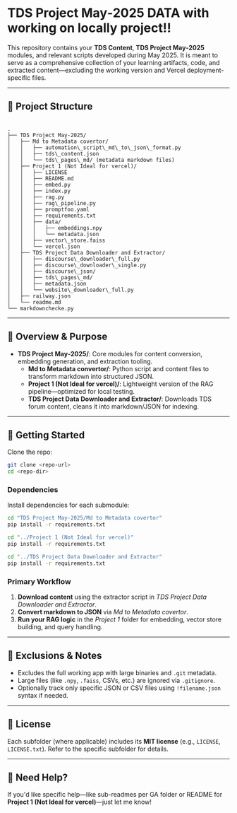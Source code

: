 # TDS Project May‑2025 DATA with working on locally project!!

This repository contains your **TDS Content**, **TDS Project May‑2025** modules, and relevant scripts developed during May 2025. It is meant to serve as a comprehensive collection of your learning artifacts, code, and extracted content—excluding the working version and Vercel deployment-specific files.

---

## 📁 Project Structure

```

.
├── TDS Project May‑2025/
│   ├── Md to Metadata covertor/
│   │   ├── automation\_script\_md\_to\_json\_format.py
│   │   ├── tds\_content.json
│   │   └── tds\_pages\_md/ (metadata markdown files)
│   ├── Project 1 (Not Ideal for vercel)/
│   │   ├── LICENSE
│   │   ├── README.md
│   │   ├── embed.py
│   │   ├── index.py
│   │   ├── rag.py
│   │   ├── rag\_pipeline.py
│   │   ├── promptfoo.yaml
│   │   ├── requirements.txt
│   │   ├── data/
│   │   │   ├── embeddings.npy
│   │   │   └── metadata.json
│   │   ├── vector\_store.faiss
│   │   └── vercel.json
│   ├── TDS Project Data Downloader and Extractor/
│   │   ├── discourse\_downloader\_full.py
│   │   ├── discourse\_downloader\_single.py
│   │   ├── discourse\_json/
│   │   ├── tds\_pages\_md/
│   │   ├── metadata.json
│   │   └── website\_downloader\_full.py
│   ├── railway.json
│   └── readme.md
└── markdownchecke.py

````

---

## 🧠 Overview & Purpose

- **TDS Project May‑2025/**: Core modules for content conversion, embedding generation, and extraction tooling.
  - **Md to Metadata convertor/**: Python script and content files to transform markdown into structured JSON.
  - **Project 1 (Not Ideal for vercel)/**: Lightweight version of the RAG pipeline—optimized for local testing.
  - **TDS Project Data Downloader and Extractor/**: Downloads TDS forum content, cleans it into markdown/JSON for indexing.

---

## 🚀 Getting Started

Clone the repo:

```bash
git clone <repo-url>
cd <repo-dir>
````

### Dependencies

Install dependencies for each submodule:

```bash
cd "TDS Project May‑2025/Md to Metadata covertor"
pip install -r requirements.txt

cd "../Project 1 (Not Ideal for vercel)"
pip install -r requirements.txt

cd "../TDS Project Data Downloader and Extractor"
pip install -r requirements.txt
```

### Primary Workflow

1. **Download content** using the extractor script in *TDS Project Data Downloader and Extractor*.
2. **Convert markdown to JSON** via *Md to Metadata covertor*.
3. **Run your RAG logic** in the *Project 1* folder for embedding, vector store building, and query handling.

---

## 📌 Exclusions & Notes

* Excludes the full working app with large binaries and `.git` metadata.
* Large files (like `.npy`, `.faiss`, CSVs, etc.) are ignored via `.gitignore`.
* Optionally track only specific JSON or CSV files using `!filename.json` syntax if needed.

---

## 📄 License

Each subfolder (where applicable) includes its **MIT license** (e.g., `LICENSE`, `LICENSE.txt`). Refer to the specific subfolder for details.

---

## 🙋 Need Help?

If you'd like specific help—like sub-readmes per GA folder or README for **Project 1 (Not Ideal for vercel)**—just let me know!

